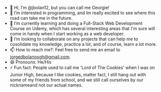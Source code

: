 - 👋 Hi, I’m @jbolan12, but you can call me Georgie!
- 👀 I’m interested in programming, and Im really excited to see where this road can take me in the future.
- 🌱 I’m currently learning and doing a Full-Stack Web Development Course on Udemy, which has several interesting areas that I'm sure will come in handy when I start working as a web developer. 
- 💞️ I’m looking to collaborate on any projects that can help me to cosolidate my knowledge, practice a lot, and of course, learn a lot more.
- 📫 How to reach me?: Feel free to send me an email to jorgedbolanosgh@gmail.com.
- 😄 Pronouns: He/His
- ⚡ Fun fact: People used to call me 'Lord of The Cookies' when I was on Junior High, because I like cookies, matter fact, I still hang out with some of my friends from school, and we still call ourselves by our nicknameand not our actual names.

<!---
jbolan12/jbolan12 is a ✨ special ✨ repository because its `README.md` (this file) appears on your GitHub profile.
You can click the Preview link to take a look at your changes.
--->
